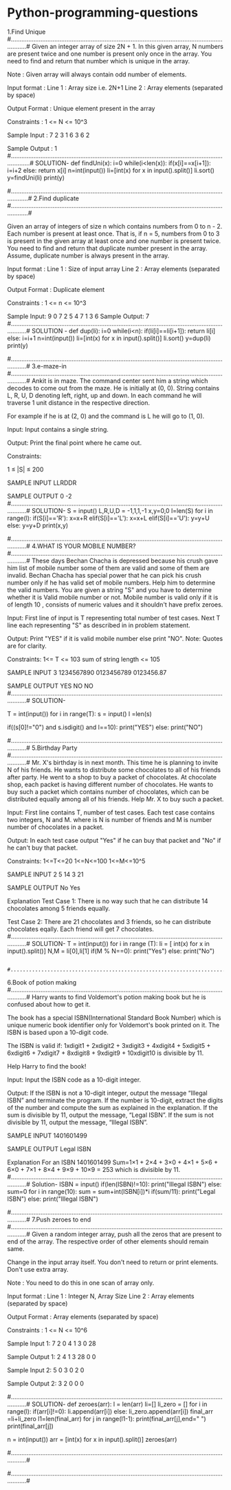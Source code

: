 # Python-programming-questions


1.Find Unique
#.....................................................................................................................................#
Given an integer array of size 2N + 1. In this given array, N numbers are present twice and one number is present only once in the array.
You need to find and return that number which is unique in the array.

Note : Given array will always contain odd number of elements.

Input format :
Line 1 : Array size i.e. 2N+1
Line 2 : Array elements (separated by space)

Output Format :
Unique element present in the array

Constraints :
1 <= N <= 10^3

Sample Input :
7
2 3 1 6 3 6 2

Sample Output :
1
#.......................................................................................................................................#
SOLUTION-
def findUni(x):
    i=0
    while(i<len(x)):
        if(x[i]==x[i+1]):
            i=i+2
        else:
            return x[i]
n=int(input())
li=[int(x) for x in input().split()]
li.sort()
y=findUni(li)
print(y)


#......................................................................................................................................#
2.Find duplicate
#......................................................................................................................................#

Given an array of integers of size n which contains numbers from 0 to n - 2. Each number is present at least once. That is, if n = 5, numbers from 0 to 3 is present in the given array at least once and one number is present twice. You need to find and return that duplicate number present in the array.
Assume, duplicate number is always present in the array.

Input format :
Line 1 : Size of input array
Line 2 : Array elements (separated by space)

Output Format :
Duplicate element

Constraints :
1 <= n <= 10^3

Sample Input:
9
0 7 2 5 4 7 1 3 6
Sample Output:
7
#.....................................................................................................................................#
SOLUTION -
def dup(li):
    i=0
    while(i<n):
        if(li[i]==li[i+1]):
            return li[i]
        else:
            i=i+1
n=int(input())
li=[int(x) for x in input().split()]
li.sort()
y=dup(li)
print(y)


#.....................................................................................................................................#
3.e-maze-in
#.....................................................................................................................................#
Ankit is in maze. The command center sent him a string which decodes to come out from the maze. He is initially at (0, 0). String contains L, R, U, D denoting left, right, up and down. In each command he will traverse 1 unit distance in the respective direction.

For example if he is at (2, 0) and the command is L he will go to (1, 0).

Input:
Input contains a single string.

Output:
Print the final point where he came out.

Constraints:

1 ≤ |S| ≤ 200

SAMPLE INPUT 
LLRDDR

SAMPLE OUTPUT 
0 -2
#.....................................................................................................................................#
SOLUTION-
S = input()
L,R,U,D = -1,1,1,-1
x,y=0,0
l=len(S)
for i in range(l):
    if(S[i]=='R'):
        x=x+R
    elif(S[i]=='L'):
        x=x+L
    elif(S[i]=='U'):
        y=y+U
    else:
        y=y+D
print(x,y)


#.....................................................................................................................................#
4.WHAT IS YOUR MOBILE NUMBER?
#.....................................................................................................................................#
These days Bechan Chacha is depressed because his crush gave him list of mobile number some of them are valid and some of them are invalid. Bechan Chacha has special power that he can pick his crush number only if he has valid set of mobile numbers. Help him to determine the valid numbers. 
You are given a string "S" and you have to determine whether it is Valid mobile number or not. Mobile number is valid only if it is of length 10 , consists of numeric values and it shouldn't have prefix zeroes. 

Input:
First line of input is T representing total number of test cases.
Next T line each representing "S" as described in in problem statement. 

Output:
Print "YES" if it is valid mobile number else print "NO". 
Note: Quotes are for clarity. 

Constraints:
1<= T <= 103
sum of string length <= 105

SAMPLE INPUT 
3
1234567890
0123456789
0123456.87

SAMPLE OUTPUT 
YES
NO
NO
#.....................................................................................................................................#
SOLUTION-

T = int(input())
for i in range(T):
    s = input()
    l =len(s)
    
    
   if((s[0]!="0") and s.isdigit() and l==10):
        print("YES")
   else:
        print("NO")


#.....................................................................................................................................#
5.Birthday Party
#.....................................................................................................................................#
Mr. X's birthday is in next month. This time he is planning to invite N of his friends. He wants to distribute some chocolates to all of his friends after party. He went to a shop to buy a packet of chocolates.
At chocolate shop, each packet is having different number of chocolates. He wants to buy such a packet which contains number of chocolates, which can be distributed equally among all of his friends.
Help Mr. X to buy such a packet.

Input:
First line contains T, number of test cases.
Each test case contains two integers, N and M. where is N is number of friends and M is number number of chocolates in a packet.

Output:
In each test case output "Yes" if he can buy that packet and "No" if he can't buy that packet.

Constraints:
1<=T<=20
1<=N<=100
1<=M<=10^5

SAMPLE INPUT 
2
5 14
3 21

SAMPLE OUTPUT 
No
Yes

Explanation
Test Case 1:
There is no way such that he can distribute 14 chocolates among 5 friends equally. 

Test Case 2:
There are 21 chocolates and 3 friends, so he can distribute chocolates eqally. Each friend will get 7 chocolates.
#.....................................................................................................................................#
SOLUTION-
T = int(input())
for i in range (T):
    li = [ int(x) for x in input().split()]
    N,M = li[0],li[1]
    if(M % N==0):
        print("Yes")
    else:
        print("No")
        
       #.....................................................................................................................................#
6.Book of potion making   #.....................................................................................................................................#
Harry wants to find Voldemort's potion making book but he is confused about how to get it.

The book has a special ISBN(International Standard Book Number) which is  unique numeric book identifier only for Voldemort's book printed on it. The ISBN is based upon a 10-digit code. 

The ISBN is valid if:
1xdigit1 + 2xdigit2 + 3xdigit3 + 4xdigit4 + 5xdigit5 + 6xdigit6 + 7xdigit7 + 8xdigit8 + 9xdigit9 + 10xdigit10 is divisible by 11.

Help Harry to find the book!

Input:
 Input the ISBN code as a 10-digit integer.

Output:
If the ISBN is not a 10-digit integer, output the message “Illegal ISBN” and terminate the program.
If the number is 10-digit, extract the digits of the number and compute the sum as explained in the explanation.
If the sum is divisible by 11, output the message, “Legal ISBN”. If the sum is not divisible by 11, output the message, “Illegal ISBN”.

SAMPLE INPUT 
1401601499

SAMPLE OUTPUT 
Legal ISBN

Explanation
For an ISBN 1401601499
Sum=1×1 + 2×4 + 3×0 + 4×1 + 5×6 + 6×0 + 7×1 + 8×4 + 9×9 + 10×9 = 253 which is divisible by 11.
#.....................................................................................................................................#
Solution-
ISBN = input()
if(len(ISBN)!=10):
    print("Illegal ISBN")
else:
    sum=0
    for i in range(10):
        sum = sum+int(ISBN[i])*i
    if(sum/11):
        print("Legal ISBN")
    else:
        print("Illegal ISBN")


#.....................................................................................................................................#
7.Push zeroes to end
#.....................................................................................................................................#
Given a random integer array, push all the zeros that are present to end of the array. The respective order of other elements should remain same.

Change in the input array itself. You don't need to return or print elements. Don't use extra array.

Note : You need to do this in one scan of array only.

Input format :
Line 1 : Integer N, Array Size
Line 2 : Array elements (separated by space)

Output Format :
Array elements (separated by space)

Constraints :
1 <= N <= 10^6

Sample Input 1:
7
2 0 4 1 3 0 28

Sample Output 1:
2 4 1 3 28 0 0

Sample Input 2:
5
0 3 0 2 0

Sample Output 2:
3 2 0 0 0

#.....................................................................................................................................#
SOLUTION-
def zeroes(arr):
    l = len(arr)
    li=[]
    li_zero = []
    for i in range(l):
        if(arr[i]!=0):
            li.append(arr[i])
         else:
            li_zero.append(arr[i])
    final_arr =li+li_zero
    l1=len(final_arr)
    for j in range(l1-1):
        print(final_arr[j],end=" ")
    print(final_arr[j])
            
n = int(input())
arr = [int(x) for x in input().split()]
zeroes(arr)

#.....................................................................................................................................#

#.....................................................................................................................................#






